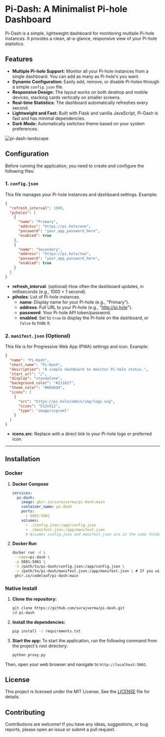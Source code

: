 # Pi-Dash: A Minimalist Pi-hole Dashboard

Pi-Dash is a simple, lightweight dashboard for monitoring multiple Pi-hole instances. It provides a clean, at-a-glance, responsive view of your Pi-hole statistics.

## Features

- **Multiple Pi-hole Support:** Monitor all your Pi-hole instances from a single dashboard. You can add as many as Pi-hole's you want.
- **Dynamic Configuration:** Easily add, remove, or disable Pi-holes through a simple `config.json` file.
- **Responsive Design:** The layout works on both desktop and mobile devices, stacking cards vertically on smaller screens.
- **Real-time Statistics:** The dashboard automatically refreshes every second.
- **Lightweight and Fast:** Built with Flask and vanilla JavaScript, Pi-Dash is fast and has minimal dependencies.
- **Dark Mode:** Automatically switches theme based on your system preferences.

![pi-dash-landscape](https://github.com/user-attachments/assets/a0e1fbef-279a-40df-9424-0cad50c31b50)

## Configuration

Before running the application, you need to create and configure the following files:

### 1. `config.json`

This file manages your Pi-hole instances and dashboard settings. Example:

```json
{
  "refresh_interval": 1000,
  "piholes": [
    {
      "name": "Primary",
      "address": "https://pi.hole/one",
      "password": "your_app_password_here",
      "enabled": true
    },
    {
      "name": "Secondary",
      "address": "https://pi.hole/two",
      "password": "your_app_password_here",
      "enabled": true
    }
  ]
}
```

- **refresh_interval**: (optional) How often the dashboard updates, in milliseconds (e.g., 1000 = 1 second).
- **piholes**: List of Pi-hole instances.
  - **name**: Display name for your Pi-hole (e.g., "Primary").
  - **address**: Full URL to your Pi-hole (e.g., "http://pi.hole").
  - **password**: Your Pi-hole API token/password.
  - **enabled**: Set to `true` to display the Pi-hole on the dashboard, or `false` to hide it.

### 2. `manifest.json` (Optional)

This file is for Progressive Web App (PWA) settings and icon. Example:

```json
{
  "name": "Pi-Dash",
  "short_name": "Pi-Dash",
  "description": "A simple dashboard to monitor Pi-hole status.",
  "start_url": "/",
  "display": "standalone",
  "background_color": "#111827",
  "theme_color": "#06b6d4",
  "icons": [
    {
      "src": "https://pi.hole/admin/img/logo.svg",
      "sizes": "512x512",
      "type": "image/svg+xml"
    }
  ]
}
```

- **icons.src**: Replace with a direct link to your Pi-hole logo or preferred icon.

---

## Installation

### Docker

1. **Docker Compose**
   ```yaml
   services:
     pi-dash:
       image: ghcr.io/surajverma/pi-dash:main
       container_name: pi-dash
       ports:
         - 5001:5001
       volumes:
         - ./config.json:/app/config.json
         - ./manifest.json:/app/manifest.json
         # Assumes config.json and manifest.json are in the same folder as your compose.yml file
   ```
2. **Docker Run**
   ```bash
   docker run -d \
    --name=pi-dash \
    -p 5001:5001 \
    -v /path/to/pi-dash/config.json:/app/config.json \
    -v /path/to/pi-dash/manifest.json:/app/manifest.json \ # If you wish to edit the current manifest
    ghcr.io/codeloaf/pi-dash:main
   ```

### Native Install

1.  **Clone the repository:**

    ```bash
    git clone https://github.com/surajverma/pi-dash.git
    cd pi-dash
    ```

2.  **Install the dependencies:**

    ```bash
    pip install -r requirements.txt
    ```

3.  **Start the app:**
    To start the application, run the following command from the project's root directory:
    ```bash
    python proxy.py
    ```

Then, open your web browser and navigate to `http://localhost:5001`.

## License

This project is licensed under the MIT License. See the [LICENSE](LICENSE) file for details.

## Contributing

Contributions are welcome! If you have any ideas, suggestions, or bug reports, please open an issue or submit a pull request.
